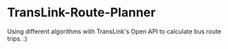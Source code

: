# TransLink-Route-Planner
Using different algorithms with TransLink's Open API to calculate bus route trips.  :)
